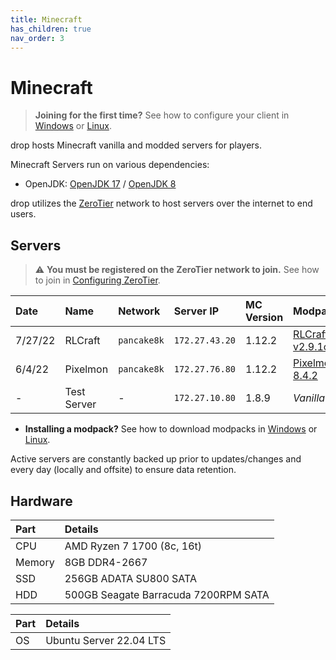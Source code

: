```yaml
---
title: Minecraft
has_children: true
nav_order: 3
---
```


# Minecraft
> **Joining for the first time?** See how to configure your client in [Windows](https://drop8k.github.io/docs/minecraft/installation/windows.html) or [Linux](https://drop8k.github.io/docs/minecraft/installation/linux.html).

drop hosts Minecraft vanilla and modded servers for players.

Minecraft Servers run on various dependencies:
- OpenJDK: [OpenJDK 17](https://openjdk.org/projects/jdk/17/) / [OpenJDK 8](https://openjdk.org/projects/jdk8/)

drop utilizes the [ZeroTier](https://www.zerotier.com/) network to host servers over the internet to end users.

## Servers
> ⚠ **You must be registered on the ZeroTier network to join.** See how to join in [Configuring ZeroTier](https://drop8k.github.io/docs/misc/zerotier.html).

| Date    | Name         | Network     | Server IP      | MC Version | Modpack                                                                                    | 
| :------ | :----------- | :---------  | :------------- | :--------- | :----------------------------------------------------------------------------------------- |
| 7/27/22 | RLCraft      | `pancake8k` | `172.27.43.20` | 1.12.2     | [RLCraft v2.9.1c](https://www.curseforge.com/minecraft/modpacks/rlcraft/files/3655670)     | 
| 6/4/22  | Pixelmon     | `pancake8k` | `172.27.76.80` | 1.12.2     | [PixelmonMod 8.4.2](https://www.curseforge.com/minecraft/mc-mods/pixelmon/files/3794035)   |
| -       | Test Server  | -           | `172.27.10.80` | 1.8.9      | *Vanilla*                                                                                  |

- **Installing a modpack?** See how to download modpacks in [Windows](https://drop8k.github.io/docs/minecraft/installation/windows.html#downloading-modpacks) or [Linux](https://drop8k.github.io/docs/minecraft/installation/linux.html#downloading-modpacks).

Active servers are constantly backed up prior to updates/changes and every day (locally and offsite) to ensure data retention.

## Hardware

| Part   | Details                               |
| :----- | :------------------------------------ |
| CPU    | AMD Ryzen 7 1700 (8c, 16t)            |
| Memory | 8GB DDR4-2667                         |
| SSD    | 256GB ADATA SU800 SATA                |
| HDD    | 500GB Seagate Barracuda 7200RPM SATA  |

| Part   | Details                               |
| :----- | :------------------------------------ |
| OS     | Ubuntu Server 22.04 LTS               |
